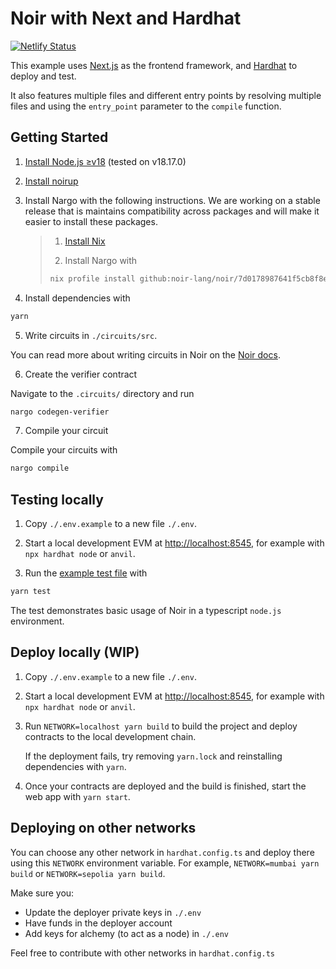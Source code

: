 # Noir with Next and Hardhat

[![Netlify Status](https://api.netlify.com/api/v1/badges/e4bd1ebc-6be1-4ed2-8be8-18f70382ae22/deploy-status)](https://app.netlify.com/sites/noir-next-hardhat/deploys)

This example uses [Next.js](https://nextjs.org/) as the frontend framework, and
[Hardhat](https://hardhat.org/) to deploy and test.

It also features multiple files and different entry points by resolving multiple files and using the
`entry_point` parameter to the `compile` function.

## Getting Started

1. [Install Node.js ≥v18](https://nodejs.org/en) (tested on v18.17.0)

2. [Install noirup](https://noir-lang.org/getting_started/nargo_installation/#option-1-noirup)

3. Install Nargo with the following instructions. We are working on a stable release that is
   maintains compatibility across packages and will make it easier to install these packages.

   > 1. [Install Nix](https://noir-lang.org/getting_started/nargo_installation#installing-nix)
   >
   > 2. Install Nargo with
   >
   > ```bash
   > nix profile install github:noir-lang/noir/7d0178987641f5cb8f8e95507c54c3cc367bf7d2
   > ```

4. Install dependencies with

```bash
yarn
```

5. Write circuits in `./circuits/src`.

You can read more about writing circuits in Noir on the [Noir docs](https://noir-lang.org/).

6. Create the verifier contract

Navigate to the `.circuits/` directory and run

```bash
nargo codegen-verifier
```

7. Compile your circuit

Compile your circuits with

```bash
nargo compile
```

## Testing locally

1. Copy `./.env.example` to a new file `./.env`.

2. Start a local development EVM at <http://localhost:8545>, for example with `npx hardhat node` or
   `anvil`.

3. Run the [example test file](./test/index.test.ts) with

```sh
yarn test
```

The test demonstrates basic usage of Noir in a typescript `node.js` environment.

## Deploy locally (WIP)

1. Copy `./.env.example` to a new file `./.env`.

2. Start a local development EVM at <http://localhost:8545>, for example with `npx hardhat node` or
   `anvil`.

3. Run `NETWORK=localhost yarn build` to build the project and deploy contracts to the local
   development chain.

   If the deployment fails, try removing `yarn.lock` and reinstalling dependencies with `yarn`.

4. Once your contracts are deployed and the build is finished, start the web app with `yarn start`.

## Deploying on other networks

You can choose any other network in `hardhat.config.ts` and deploy there using this `NETWORK`
environment variable. For example, `NETWORK=mumbai yarn build` or `NETWORK=sepolia yarn build`.

Make sure you:

- Update the deployer private keys in `./.env`
- Have funds in the deployer account
- Add keys for alchemy (to act as a node) in `./.env`

Feel free to contribute with other networks in `hardhat.config.ts`
